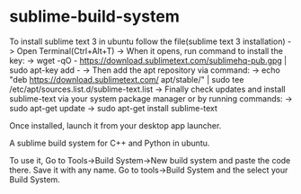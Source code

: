 # sublime-build-system

To install sublime text 3 in ubuntu follow the file(sublime text 3 installation)
-> Open Terminal(Ctrl+Alt+T)
-> When it opens, run command to install the key:
    -> wget -qO - https://download.sublimetext.com/sublimehq-pub.gpg | sudo apt-key add -
-> Then add the apt repository via command:
    -> echo "deb https://download.sublimetext.com/ apt/stable/" | sudo tee /etc/apt/sources.list.d/sublime-text.list
-> Finally check updates and install sublime-text via your system package manager or by running commands: 
    -> sudo apt-get update
    -> sudo apt-get install sublime-text
    


Once installed, launch it from your desktop app launcher.


A sublime build system for C++ and Python in ubuntu.


To use it, Go to Tools->Build System->New build system and paste the code there. Save it with any name. Go to tools->Build System and the select your Build System.
